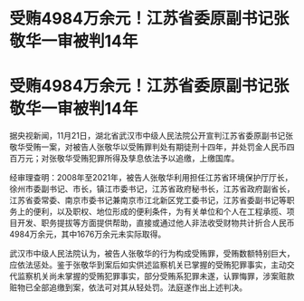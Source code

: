 # 受贿4984万余元！江苏省委原副书记张敬华一审被判14年

# 受贿4984万余元！江苏省委原副书记张敬华一审被判14年

据央视新闻，11月21日，湖北省武汉市中级人民法院公开宣判江苏省委原副书记张敬华受贿一案，对被告人张敬华以受贿罪判处有期徒刑十四年，并处罚金人民币四百万元；对张敬华受贿犯罪所得及孳息依法予以追缴，上缴国库。

经审理查明：2008年至2021年，被告人张敬华利用担任江苏省环境保护厅厅长，徐州市委副书记、市长，镇江市委书记，江苏省政府秘书长，江苏省政府副省长，江苏省委常委、南京市委书记兼南京市江北新区党工委书记，江苏省委副书记等职务上的便利，以及职权、地位形成的便利条件，为有关单位和个人在工程承揽、项目开发、职务提拔等方面提供帮助，直接或通过他人非法收受财物共计折合人民币4984万余元，其中1676万余元未实际取得。

武汉市中级人民法院认为，被告人张敬华的行为构成受贿罪，受贿数额特别巨大，应依法惩处。鉴于张敬华到案后如实供述监察机关已掌握的受贿犯罪事实，主动交代监察机关尚未掌握的受贿犯罪事实，部分受贿系犯罪未遂，认罪悔罪，涉案赃款赃物已全部追缴到案，依法可对其从轻处罚。法庭遂作出上述判决。

